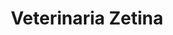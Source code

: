 ---
title: "Veterinaria Zetina"
url: /tenosique-de-pino-suarez/veterinaria-zetina/
shop: tienda rural
---